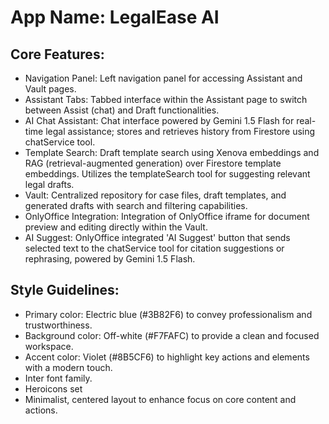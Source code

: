 # **App Name**: LegalEase AI

## Core Features:

- Navigation Panel: Left navigation panel for accessing Assistant and Vault pages.
- Assistant Tabs: Tabbed interface within the Assistant page to switch between Assist (chat) and Draft functionalities.
- AI Chat Assistant: Chat interface powered by Gemini 1.5 Flash for real-time legal assistance; stores and retrieves history from Firestore using chatService tool.
- Template Search: Draft template search using Xenova embeddings and RAG (retrieval-augmented generation) over Firestore template embeddings. Utilizes the templateSearch tool for suggesting relevant legal drafts.
- Vault: Centralized repository for case files, draft templates, and generated drafts with search and filtering capabilities.
- OnlyOffice Integration: Integration of OnlyOffice iframe for document preview and editing directly within the Vault.
- AI Suggest: OnlyOffice integrated 'AI Suggest' button that sends selected text to the chatService tool for citation suggestions or rephrasing, powered by Gemini 1.5 Flash.

## Style Guidelines:

- Primary color: Electric blue (#3B82F6) to convey professionalism and trustworthiness.
- Background color: Off-white (#F7FAFC) to provide a clean and focused workspace.
- Accent color: Violet (#8B5CF6) to highlight key actions and elements with a modern touch.
- Inter font family.
- Heroicons set
- Minimalist, centered layout to enhance focus on core content and actions.